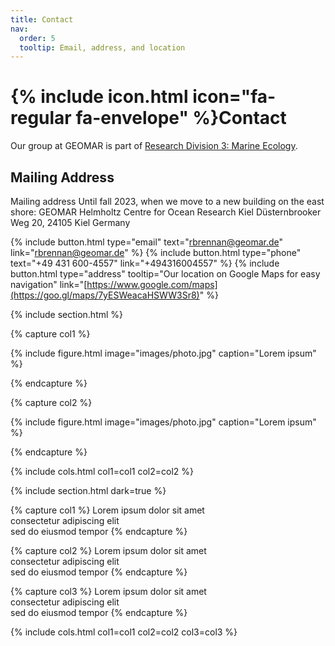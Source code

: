 ```yaml
---
title: Contact
nav:
  order: 5
  tooltip: Email, address, and location
---
```


# {% include icon.html icon="fa-regular fa-envelope" %}Contact

Our group at GEOMAR is part of [Research Division 3: Marine Ecology](https://www.geomar.de/en/research/fb3/overview).

## Mailing Address

Mailing address Until fall 2023, when we move to a new building on the east shore: 
  GEOMAR Helmholtz Centre for Ocean Research Kiel
  Düsternbrooker Weg 20, 24105 Kiel
  Germany

{%
  include button.html
  type="email"
  text="rbrennan@geomar.de"
  link="rbrennan@geomar.de"
%}
{%
  include button.html
  type="phone"
  text="+49 431 600-4557"
  link="+494316004557"
%}
{%
  include button.html
  type="address"
  tooltip="Our location on Google Maps for easy navigation"
  link="[https://www.google.com/maps](https://goo.gl/maps/7yESWeacaHSWW3Sr8)"
%}

{% include section.html %}

{% capture col1 %}

{%
  include figure.html
  image="images/photo.jpg"
  caption="Lorem ipsum"
%}

{% endcapture %}

{% capture col2 %}

{%
  include figure.html
  image="images/photo.jpg"
  caption="Lorem ipsum"
%}

{% endcapture %}

{% include cols.html col1=col1 col2=col2 %}

{% include section.html dark=true %}

{% capture col1 %}
Lorem ipsum dolor sit amet  
consectetur adipiscing elit  
sed do eiusmod tempor
{% endcapture %}

{% capture col2 %}
Lorem ipsum dolor sit amet  
consectetur adipiscing elit  
sed do eiusmod tempor
{% endcapture %}

{% capture col3 %}
Lorem ipsum dolor sit amet  
consectetur adipiscing elit  
sed do eiusmod tempor
{% endcapture %}

{% include cols.html col1=col1 col2=col2 col3=col3 %}
